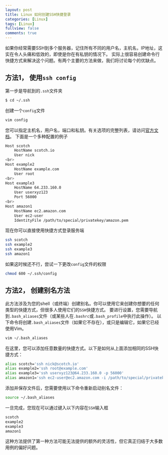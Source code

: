 ```yaml
---
layout: post
title: Linux 如何创建SSH快捷登录
categories: [Linux]
tags: [Linux]
fullview: false
comments: true
---
```


如果你经常需要SSH到多个服务器，记住所有不同的用户名，主机名，IP地址，这实在令人头痛和低效的，即使是你在有私钥的情况下。
实际上很容易创建命令行快捷方式来解决这个问题。有两个主要的方法来做，我们将讨论每个的优缺点。

## 方法1， 使用`ssh config`
第一步是导航到的`.ssh`文件夹

```sh
$ cd ~/.ssh
```

创建一个`config`文件
```sh
vim config
```

您可以指定主机名，用户名，端口和私钥。有关选项的完整列表，请访问[官方文档](http://man.openbsd.org/cgi-bin/man.cgi/OpenBSD-current/man5/ssh_config.5?query=ssh_config%26sec=5)。
下面是一个多种配置的例子
```sh
Host scotch
    HostName scotch.io
    User nick
<br>
Host example2
    HostName example.com
    User root
<br>
Host example3
    HostName 64.233.160.0
    User userxyz123
    Port 56000
<br>
Host amazon1
    HostName ec2.amazon.com
    User ec2-user
    IdentityFile /path/to/special/privatekey/amazon.pem
```

现在你可以直接使用快捷方式登录服务端
```sh
ssh scotch
ssh example2
ssh example3
ssh amazon1
```

如果这时候还不行，尝试一下更改`config`文件的权限
```sh
chmod 600 ~/.ssh/config
```


## 方法2， 创建别名方法

此方法涉及为您的shell（或终端）创建别名。你可以使用它来创建你想要的任何类型的快捷方式，但很多人使用它们的`SSH`快捷方式。
要进行设置，您需要导航到`.bash_aliases`文件（或某些人在`.bashrc`或`.bash_profile`中执行此操作）。
以下命令将创建`.bash_aliases`文件（如果它不存在），或只是编辑它，如果它已经使用Vim。

```sh
vim ~/.bash_aliases
```

在这里，您可以添加任意数量的快捷方式。以下是如何从上面添加相同的SSH快捷方式：

```sh
alias scotch='ssh nick@scotch.io'
alias example2='ssh root@example.com'
alias example3='ssh userxyz123@64.233.160.0 -p 56000'
alias amazon1='ssh ec2-user@ec2.amazon.com -i /path/to/special/privatekey/amazon.pem'
```

添加并保存文件后，您需要使用以下命令重新启动别名文件：
```sh
source ~/.bash_aliases
```


一旦完成，您现在可以通过键入以下内容在`SSH`输入框
```sh
scotch
example2
example3
amazon1
```

这种方法提供了第一种方法可能无法提供的额外的灵活性，但它真正归结于大多数用例的偏好问题。